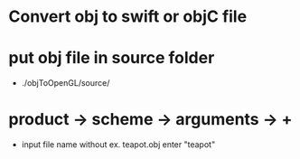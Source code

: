 # Convert obj to swift or objC file


# put obj file in source folder  

* ./objToOpenGL/source/

# product -> scheme -> arguments -> + 

* input file name without ex. teapot.obj enter "teapot" 




